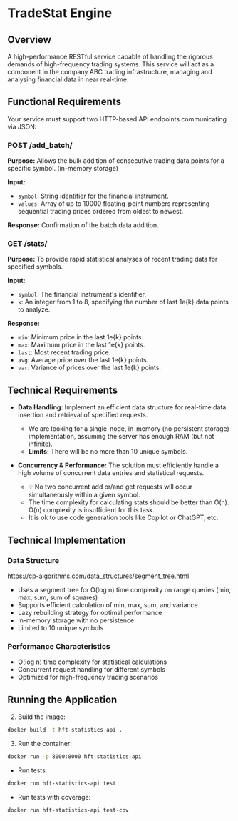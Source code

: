 # TradeStat Engine

## Overview

A high-performance RESTful service capable of handling the rigorous demands of high-frequency trading systems. This service will act as a component in the company ABC trading infrastructure, managing and analysing financial data in near real-time.


## Functional Requirements

Your service must support two HTTP-based API endpoints communicating via JSON:

### POST /add_batch/

**Purpose:** Allows the bulk addition of consecutive trading data points for a specific symbol. (in-memory storage)

**Input:**
- `symbol`: String identifier for the financial instrument.
- `values`: Array of up to 10000 floating-point numbers representing sequential trading prices ordered from oldest to newest.

**Response:** Confirmation of the batch data addition.

### GET /stats/

**Purpose:** To provide rapid statistical analyses of recent trading data for specified symbols.

**Input:**
- `symbol`: The financial instrument's identifier.
- `k`: An integer from 1 to 8, specifying the number of last 1e{k} data points to analyze.

**Response:**
- `min`: Minimum price in the last 1e{k} points.
- `max`: Maximum price in the last 1e{k} points.
- `last`: Most recent trading price.
- `avg`: Average price over the last 1e{k} points.
- `var`: Variance of prices over the last 1e{k} points.

## Technical Requirements

- **Data Handling:** Implement an efficient data structure for real-time data insertion and retrieval of specified requests.
  - We are looking for a single-node, in-memory (no persistent storage) implementation, assuming the server has enough RAM (but not infinite).
  - **Limits:** There will be no more than 10 unique symbols.


- **Concurrency & Performance:** The solution must efficiently handle a high volume of concurrent data entries and statistical requests.
  - 💡 No two concurrent add or/and get requests will occur simultaneously within a given symbol.
  - The time complexity for calculating stats should be better than O(n). O(n) complexity is insufficient for this task.
  - It is ok to use code generation tools like Copilot or ChatGPT, etc.

## Technical Implementation

### Data Structure
https://cp-algorithms.com/data_structures/segment_tree.html
- Uses a segment tree for O(log n) time complexity on range queries (min, max, sum, sum of squares) 
- Supports efficient calculation of min, max, sum, and variance
- Lazy rebuilding strategy for optimal performance
- In-memory storage with no persistence
- Limited to 10 unique symbols

### Performance Characteristics
- O(log n) time complexity for statistical calculations
- Concurrent request handling for different symbols
- Optimized for high-frequency trading scenarios

## Running the Application


2. Build the image:
```bash
docker build -t hft-statistics-api .
```

3. Run the container:
```bash
docker run -p 8000:8000 hft-statistics-api
```


- Run tests:
````bash
docker run hft-statistics-api test
````


- Run tests with coverage:
````bash
docker run hft-statistics-api test-cov
````
